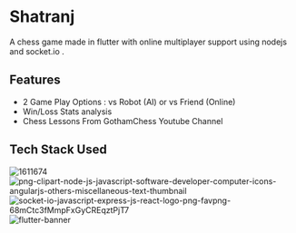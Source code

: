 # Shatranj
A chess game made in flutter with online multiplayer support using nodejs and socket.io .

## Features
* 2 Game Play Options : vs Robot (AI) or vs Friend (Online)
* Win/Loss Stats analysis 
* Chess Lessons From GothamChess Youtube Channel

## Tech Stack Used
![1611674](https://user-images.githubusercontent.com/61612477/146632261-cf61fbb8-a9f5-4505-b8a3-0814c8aeba04.png)
![png-clipart-node-js-javascript-software-developer-computer-icons-angularjs-others-miscellaneous-text-thumbnail](https://user-images.githubusercontent.com/61612477/146632305-bc0e79c5-f52f-4ca4-8f06-7ea57f7bf311.png)
![socket-io-javascript-express-js-react-logo-png-favpng-68mCtc3fMmpFxGyCREqztPjT7](https://user-images.githubusercontent.com/61612477/146632309-80df3394-06a5-4be3-9ce2-ab69e1949479.jpg)
![flutter-banner](https://user-images.githubusercontent.com/61612477/146632318-e70ee84c-b89f-4350-bc6b-81c7dc926040.png)
